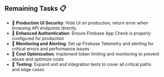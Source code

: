 

## Remaining Tasks 📋

- 🔄 **Production UI Security**: Hide UI on production, return error when browsing API endpoints directly
- 🔄 **Enhanced Authentication**: Ensure Firebase App Check is properly configured for production
- 🔄 **Monitoring and Alerting**: Set up Firebase Telemetry and alerting for critical errors and performance issues
- 🔄 **Cost Optimization**: Implement token limiting and monitoring to prevent abuse and optimize costs
- 🔄 **Testing**: Expand unit and integration tests to cover all critical paths and edge cases


